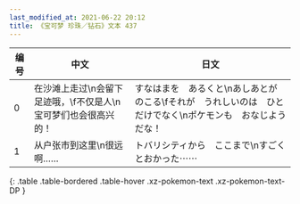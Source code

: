 ```yaml
---
last_modified_at: 2021-06-22 20:12
title: 《宝可梦 珍珠／钻石》文本 437
---
```

| 编号 | 中文 | 日文 |
| ---- | ---- | ---- |
| 0 | 在沙滩上走过\n会留下足迹哦，\f不仅是人\n宝可梦们也会很高兴的！ | すなはまを　あるくと\nあしあとが　のこる\fそれが　うれしいのは　ひと　だけでなく\nポケモンも　おなじようだな！ |
| 1 | 从户张市到这里\n很远啊…… | トバリシティから　ここまで\nすごく　とおかった⋯⋯ |
{: .table .table-bordered .table-hover .xz-pokemon-text .xz-pokemon-text-DP }